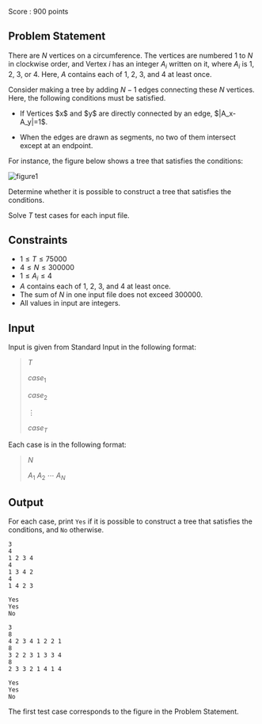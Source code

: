 Score : $900$ points

## Problem Statement

There are $N$ vertices on a circumference.
The vertices are numbered $1$ to $N$ in clockwise order, and Vertex $i$ has an integer $A_i$ written on it, where $A_i$ is $1$, $2$, $3$, or $4$. Here, $A$ contains each of $1$, $2$, $3$, and $4$ at least once.

Consider making a tree by adding $N-1$ edges connecting these $N$ vertices.
Here, the following conditions must be satisfied.

- <p>If Vertices $x$ and $y$ are directly connected by an edge, $|A_x-A_y|=1$.</p>
- <p>When the edges are drawn as segments, no two of them intersect except at an endpoint.</p>

For instance, the figure below shows a tree that satisfies the conditions:

![figure1](https://img.atcoder.jp/agc058/8ed6a07d693053455f589dff2d9dccfa.png)

Determine whether it is possible to construct a tree that satisfies the conditions.

Solve $T$ test cases for each input file.

## Constraints

- $1 \leq T \leq 75000$
- $4 \leq N \leq 300000$
- $1 \leq A_i \leq 4$
- $A$ contains each of $1$, $2$, $3$, and $4$ at least once.
- The sum of $N$ in one input file does not exceed $300000$.
- All values in input are integers.

## Input

Input is given from Standard Input in the following format:

> $T$
> 
> $case_1$
> 
> $case_2$
> 
> $\vdots$
> 
> $case_T$

Each case is in the following format:

> $N$
> 
> $A_1$ $A_2$ $\cdots$ $A_N$

## Output

For each case, print `Yes` if it is possible to construct a tree that satisfies the conditions, and `No` otherwise.

```input1
3
4
1 2 3 4
4
1 3 4 2
4
1 4 2 3
```

```output1
Yes
Yes
No
```

```input2
3
8
4 2 3 4 1 2 2 1
8
3 2 2 3 1 3 3 4
8
2 3 3 2 1 4 1 4
```

```output2
Yes
Yes
No
```

The first test case corresponds to the figure in the Problem Statement.